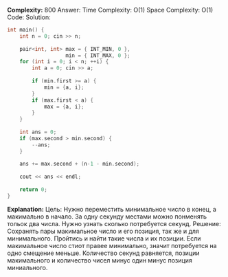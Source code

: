 **Complexity:** 800
Answer:
	Time Complexity: O(1)
	Space Complexity: O(1)
Code:
Solution:
```cpp
int main() {  
    int n = 0; cin >> n;  
  
    pair<int, int> max = { INT_MIN, 0 },  
                   min = { INT_MAX, 0 };  
    for (int i = 0; i < n; ++i) {  
        int a = 0; cin >> a;  
  
        if (min.first >= a) {  
            min = {a, i};  
        }  
        if (max.first < a) {  
            max = {a, i};  
        }  
    }  
  
    int ans = 0;  
    if (max.second > min.second) {  
        --ans;  
    }  
  
    ans += max.second + (n-1 - min.second);  
  
    cout << ans << endl;  
  
    return 0;  
}
```
**Explanation:**
	Цель: Нужно переместить минимальное число в конец, а макимально в начало. За одну секунду местами можно понменять тольок два  числа. Нужно узнать сколько потребуется секунд.
	Решение: Сохранять пары макимальное число и его позиция, так же и для минимального.  Пройтись и найти такие числа и их позиции. Если макимальное число стиот правее минимально, значит потребуется на одно смещение меньше.
	Количество секунд  равняется, позиции макимального и количество чисел минус один минус позиция миниального. 